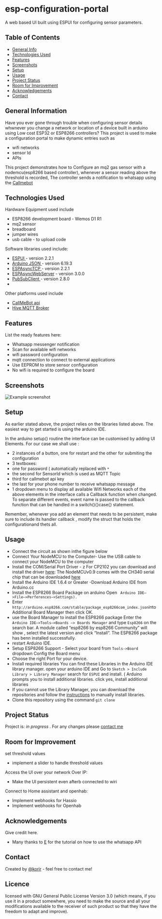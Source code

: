 # esp-configuration-portal
A web based UI built using ESPUI for configuring sensor parameters.


## Table of Contents
* [General Info](#general-information)
* [Technologies Used](#technologies-used)
* [Features](#features)
* [Screenshots](#screenshots)
* [Setup](#setup)
* [Usage](#usage)
* [Project Status](#project-status)
* [Room for Improvement](#room-for-improvement)
* [Acknowledgements](#acknowledgements)
* [Contact](#contact)
<!-- * [License](#license) -->


## General Information
Have you ever gone through trouble when configuring sensor details whwnever you change a network or location of a device built in arduino using Low cost ESP32 or ESP8266 controllers? This project is used to make a configuration portal to make dynamic  entries such as 
- wifi networks
- sensor Id
- APIs 

This project demonstrates how to Configure an mq2 gas sensor with a nodemcu(esp8266 based controller), whenever a sensor reading above the threshold is recorded, The controller sends a notification to whatsapp using the <a href= "https://www.callmebot.com">Callmebot</a>

<!-- You don't have to answer all the questions - just the ones relevant to your project. -->


## Technologies Used

Hardware Equipment used include
- ESP8266 development board - Wemos D1 R1
- mq2 sensor 
- breadboard
- jumper wires
- usb cable - to upload code

Software libraries used include:
- <a href="https://github.com/s00500/ESPUI">ESPUI </a>- version 2.2.1
- <a href="https://github.com/s00500/ESPUI">Arduino JSON </a>- version 6.19.3
- <a href="https://github.com/me-no-dev/ESPAsyncTCP">ESPAsyncTCP </a>- version 2.2.1
- <a href="https://github.com/esphome/ESPAsyncWebServer">ESPAsyncWebServer</a> - version 3.0.0
- <a href= "https://github.com/knolleary/pubsubclient">PubSubClient </a> - version 2.8.0
-
Other platforms used include
- <a href= "https://www.callmebot.com">CallMeBot api</a>
- <a href= "http://www.hivemq.com/demos/websocket-client/">Hive MQTT Broker </a>


## Features
List the ready features here:
- Whatsapp messenger notification
- Scan for available wifi networks
- wifi password configuration
- mqtt connection to connect to external applications
- Use EEPROM to store sensor configuration
- No wifi is required to configure the board

## Screenshots
![Example screenshot](./img/screenshot.png)
<!-- If you have screenshots you'd like to share, include them here. -->


## Setup
As earlier stated above, the project relies on the libraries listed above.
The easiest way to get started is using the arduino IDE. 

In the arduino setup() routine the interface can be customised by adding UI Elements. For our case we shall use :
- 2 instances of a button, one for restart and the other for submiting the configuration
- 3 textboxes:
 - one for password ( automatically replaced with `*` 
 - the second for SensorId  which is used as MQTT Topic 
 - third for callmebot api key 
 - the last for your phone number to receive whatsapp message 
- 1 dropdown menu to display all available Wifi Networks
each of the above elements in the interface calls a  Callback function when changed. 
To separate different events, event name is passed to the callback function that can be handled in a switch(){}case{} statement. 

Remember, whenever yoa add an element that needs to be persistent, make sure to include its handler callback , modify the struct that holds the configurationand thets all.

## Usage
* Connect the circuit as shown inthe figure below
* Connect Your NodeMCU to the Computer- Use the USB cable to connect your NodeMCU to the computer
*  Install the COM/Serial Port Driver - z For CP2102 you can download and install the driver [here](https://www.silabs.com/products/development-tools/software/usb-to-uart-bridge-vcp-drivers): The NodeMCUv0.9 comes with the CH340 serial chip that can be downloaded [here](https://github.com/nodemcu/nodemcu-devkit/tree/master/Drivers) 
*  Install the Arduino IDE 1.6.4 or Greater -Download Arduino IDE from Arduino.cc 
*  Install the ESP8266 Board Package on arduino  Open ` Arduino IDE–>File–>Perferences–>Settings).`
*  Enter `http://arduino.esp8266.com/stable/package_esp8266com_index.json`into Additional Board Manager then click OK.
*  use the Board Manager to install the ESP8266 package Enter the `Arduino IDE–>Tools–>Boards –> Boards Manager` and type `Esp8266` on the search bar. A module called “esp8266 by esp8266 Community” will show , select the latest version and click “Install“. The ESP8266 package has benn installed successfully.
*  restart Arduino IDE.
*  Setup ESP8266 Support - Select your board from `Tools->Board` dropdown Config the Board menu 
*  Choose the right Port for your device. 
*  Install required libraries You can find these Libraries  in the Arduino IDE library manager. open your arduino IDE and Go to  `Sketch > Include Library > Library Manager`  search for `ESPUI` and install. ( Arduino prompts you to install additional libraries. click yes, install additional libraries
*  If you cannot use the Library Manager, you can download the repositories and follow the [instructions](https://learn.adafruit.com/adafruit-all-about-arduino-libraries-install-use/how-to-install-a-library) to manually install libraries.
*  Clone this repository using the command  ``` git clone  ```




## Project Status
Project is: _in progress_ . For any changes please [contact me ](https://japhethkorir.netlify.app/contact)

## Room for Improvement
set threshold values
- implement a slider to handle threshold values

Access the UI over your network Over IP:
- Make the UI persistent even afterb connected to wiri


Connect to Home assistant and openhab:
- Implement webhooks for Hassio
- Implement webhooks for Openhab


## Acknowledgements
Give credit here.
- Many thanks to [E](https://arduinodiy.wordpress.com/2021/07/14/sending-messages-through-signal/) for the tutorial on how to use the whatsapp API


## Contact
Created by [@korir](https://japhethkorir.netlify.app/) - feel free to contact me!

## Licence
 licensed with GNU General Public License Version 3.0 (which means, if you use it in a product somewhere, you need to make the source and all your modifications available to the receiver of such product so that they have the freedom to adapt and improve).

